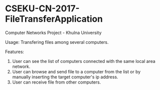 # CSEKU-CN-2017-FileTransferApplication
Computer Networks Project - Khulna University

Usage: Transfering files among several computers.

Features:
1. User can see the list of computers connected with the same local area network.
2. User can browse and send file to a computer from the list or by manually inserting the target computer's ip address.
3. User can receive file from other computers.
